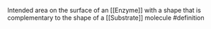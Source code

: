 Intended area on the surface of an [[Enzyme]] with a shape that is complementary to the shape of a [[Substrate]] molecule
#definition
